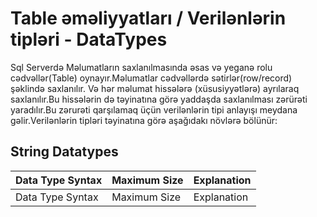 # Table əməliyyatları / Verilənlərin tipləri - DataTypes

Sql Serverdə Məlumatların saxlanılmasında əsas və yeganə rolu cədvəllər(Table) oynayır.Məlumatlar cədvəllərdə sətirlər(row/record) şəklində saxlanılır. Və hər məlumat hissələrə (xüsusiyyətlərə) ayrılaraq saxlanılır.Bu hissələrin də təyinatına görə yaddaşda saxlanılması zərürəti yaradılır.Bu zərurəti qarşılamaq üçün verilənlərin tipi anlayışı meydana gəlir.Verilənlərin tipləri təyinatına görə aşağıdakı növlərə bölünür:

## String Datatypes

<table width="100%">
  <thead>
  <tr>
     <th>
        Data Type Syntax
     </th>
     <th>
        Maximum Size
     </th>
     <th>
      Explanation
     </th>
  </tr>
  </thead>
    <tbody>
  <tr>
     <td>
        Data Type Syntax
     </td>
     <td>
        Maximum Size
     </td>
     <td>
      Explanation
     </td>
  </tr>
  </tbody>
</table>
